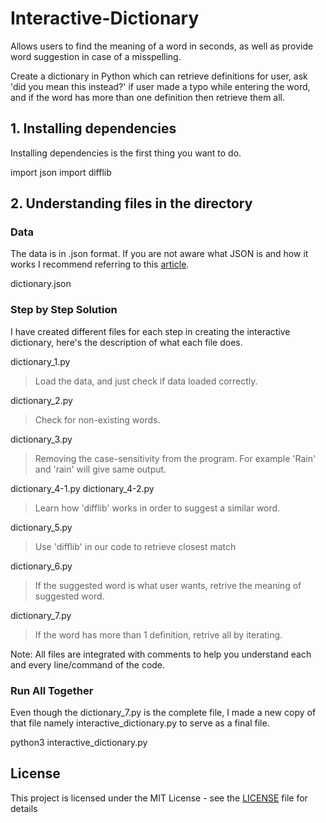 # Interactive-Dictionary
Allows users to find the meaning of a word in seconds, as well as provide word suggestion in case of a misspelling. 

Create a dictionary in Python which can retrieve definitions for user, ask 'did you mean this instead?' if user made a typo while entering the word, and if the word has more than one definition then retrieve them all.

## 1. Installing dependencies

Installing dependencies is the first thing you want to do.

import json
import difflib

## 2. Understanding files in the directory

### Data
The data is in .json format. If you are not aware what JSON is and how it works I recommend referring to this [article](https://developers.squarespace.com/what-is-json/).

dictionary.json

### Step by Step Solution
I have created different files for each step in creating the interactive dictionary, here's the description of what each file does. 

dictionary_1.py

> Load the data, and just check if data loaded correctly.

dictionary_2.py

> Check for non-existing words.

dictionary_3.py

> Removing the case-sensitivity from the program. For example 'Rain' and 'rain' will give same output.

dictionary_4-1.py
dictionary_4-2.py

> Learn how 'difflib' works in order to suggest a similar word.

dictionary_5.py

> Use 'difflib' in our code to retrieve closest match

dictionary_6.py

> If the suggested word is what user wants, retrive the meaning of suggested word.


dictionary_7.py

> If the word has more than 1 definition, retrive all by iterating.

Note: All files are integrated with comments to help you understand each and every line/command of the code.

### Run All Together
Even though the dictionary_7.py is the complete file, I made a new copy of that file namely interactive_dictionary.py to serve as a final file.

python3 interactive_dictionary.py


## License

This project is licensed under the MIT License - see the [LICENSE](LICENSE) file for details
